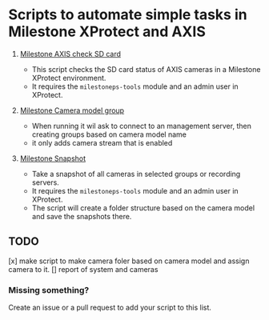# Scripts to automate simple tasks in Milestone XProtect and AXIS

1. [Milestone AXIS check SD card](https://github.com/ChrissFurenes/Milestone-PS-tool/tree/main/1.%20Milestone_AXIS_check_SD_Card)
   - This script checks the SD card status of AXIS cameras in a Milestone XProtect environment.
   - It requires the `milestoneps-tools` module and an admin user in XProtect.

2. [Milestone Camera model group](https://github.com/ChrissFurenes/Milestone-PS-tool/tree/main/2.%20Milestone_Camera_model_group)
   - When running it wil ask to connect to an management server, then creating groups based on camera model name
   - it only adds camera stream that is enabled

3. [Milestone Snapshot](https://github.com/ChrissFurenes/Milestone-PS-tool/tree/main/3.%20Milestone_Snapshot)
   - Take a snapshot of all cameras in selected groups or recording servers.
   - It requires the `milestoneps-tools` module and an admin user in XProtect.
   - The script will create a folder structure based on the camera model and save the snapshots there.

## TODO
[x] make script to make camera foler based on camera model and assign camera to it.
[] report of system and cameras

### Missing something?
Create an issue or a pull request to add your script to this list.
